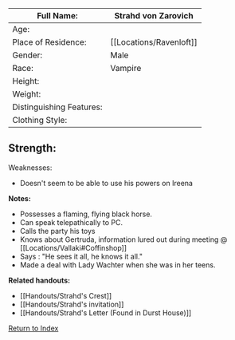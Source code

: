 | Full Name:               | Strahd von Zarovich     |
| ------------------------ | ----------------------- |
| Age:                     |                         |
| Place of Residence:      | [[Locations/Ravenloft]] |
| Gender:                  | Male                    |
| Race:                    | Vampire                 |
| Height:                  |                         |
| Weight:                  |                         |
| Distinguishing Features: |                         |
| Clothing Style:          |                         |

Strength:
 - 
Weaknesses:
 - Doesn't seem to be able to use his powers on Ireena 

**Notes:**
- Possesses a flaming, flying black horse.
- Can speak telepathically to PC.
- Calls the party his toys
- Knows about Gertruda, information lured out during meeting @ [[Locations/Vallaki#Coffinshop]]
- Says : "He sees it all, he knows it all."
- Made a deal with Lady Wachter when she was in her teens.

**Related handouts:**
- [[Handouts/Strahd's Crest]]
- [[Handouts/Strahd's invitation]]
- [[Handouts/Strahd's Letter (Found in Durst House)]]

[Return to Index](_index.md)

